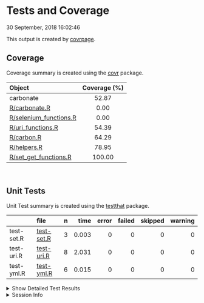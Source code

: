 Tests and Coverage
================
30 September, 2018 16:02:46

This output is created by
[covrpage](https://github.com/yonicd/covrpage).

## Coverage

Coverage summary is created using the
[covr](https://github.com/r-lib/covr) package.

| Object                                               | Coverage (%) |
| :--------------------------------------------------- | :----------: |
| carbonate                                            |    52.87     |
| [R/carbonate.R](../R/carbonate.R)                    |     0.00     |
| [R/selenium\_functions.R](../R/selenium_functions.R) |     0.00     |
| [R/uri\_functions.R](../R/uri_functions.R)           |    54.39     |
| [R/carbon.R](../R/carbon.R)                          |    64.29     |
| [R/helpers.R](../R/helpers.R)                        |    78.95     |
| [R/set\_get\_functions.R](../R/set_get_functions.R)  |    100.00    |

<br>

## Unit Tests

Unit Test summary is created using the
[testthat](https://github.com/r-lib/testthat)
package.

|            | file                              | n |  time | error | failed | skipped | warning |
| ---------- | :-------------------------------- | -: | ----: | ----: | -----: | ------: | ------: |
| test-set.R | [test-set.R](testthat/test-set.R) | 3 | 0.003 |     0 |      0 |       0 |       0 |
| test-uri.R | [test-uri.R](testthat/test-uri.R) | 8 | 2.031 |     0 |      0 |       0 |       0 |
| test-yml.R | [test-yml.R](testthat/test-yml.R) | 6 | 0.015 |     0 |      0 |       0 |       0 |

<details closed>

<summary> Show Detailed Test Results
</summary>

| file                                  | context | test                                        | status | n |  time |
| :------------------------------------ | :------ | :------------------------------------------ | :----- | -: | ----: |
| [test-set.R](testthat/test-set.R#L8)  | set\_   | set functions: set\_template                | PASS   | 1 | 0.001 |
| [test-set.R](testthat/test-set.R#L13) | set\_   | set functions: set\_font\_family            | PASS   | 1 | 0.001 |
| [test-set.R](testthat/test-set.R#L18) | set\_   | set functions: set\_windows\_control\_theme | PASS   | 1 | 0.001 |
| [test-uri.R](testthat/test-uri.R#L9)  | uri     | options: benchmark                          | PASS   | 1 | 0.002 |
| [test-uri.R](testthat/test-uri.R#L17) | uri     | uri: benchmark                              | PASS   | 1 | 0.002 |
| [test-uri.R](testthat/test-uri.R#L21) | uri     | uri: 200                                    | PASS   | 1 | 0.466 |
| [test-uri.R](testthat/test-uri.R#L27) | uri     | encode: encode character                    | PASS   | 1 | 0.002 |
| [test-uri.R](testthat/test-uri.R#L31) | uri     | encode: no encode character                 | PASS   | 1 | 0.002 |
| [test-uri.R](testthat/test-uri.R#L37) | uri     | tiny: valid tiny                            | PASS   | 1 | 0.865 |
| [test-uri.R](testthat/test-uri.R#L43) | uri     | tiny: clipboard                             | PASS   | 1 | 0.690 |
| [test-uri.R](testthat/test-uri.R#)    | uri     | bad template: error uri                     | PASS   | 1 | 0.002 |
| [test-yml.R](testthat/test-yml.R#L24) | yml     | yaml fields: rgba                           | PASS   | 1 | 0.005 |
| [test-yml.R](testthat/test-yml.R#L29) | yml     | yaml fields: template                       | PASS   | 1 | 0.002 |
| [test-yml.R](testthat/test-yml.R#L34) | yml     | yaml fields: bad font family                | PASS   | 1 | 0.002 |
| [test-yml.R](testthat/test-yml.R#L39) | yml     | yaml fields: pv                             | PASS   | 1 | 0.003 |
| [test-yml.R](testthat/test-yml.R#L44) | yml     | yaml fields: ph                             | PASS   | 1 | 0.002 |
| [test-yml.R](testthat/test-yml.R#L59) | yml     | namesless palette: fill in palette          | PASS   | 1 | 0.001 |

</details>

<details>

<summary> Session Info </summary>

| Field    | Value                               |
| :------- | :---------------------------------- |
| Version  | R version 3.5.1 (2018-07-02)        |
| Platform | x86\_64-apple-darwin15.6.0 (64-bit) |
| Running  | macOS High Sierra 10.13.6           |
| Language | en\_US                              |
| Timezone | America/New\_York                   |

| Package  | Version    |
| :------- | :--------- |
| testthat | 2.0.0.9000 |
| covr     | 3.2.0      |
| covrpage | 0.0.58     |

</details>

<!--- Final Status : pass --->
